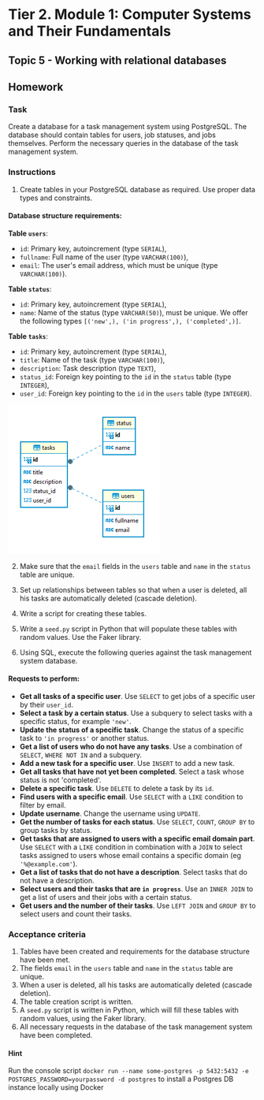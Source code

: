 # Tier 2. Module 1: Computer Systems and Their Fundamentals

## Topic 5 - Working with relational databases
## Homework

### Task

Create a database for a task management system using PostgreSQL. The database should contain tables for users, job statuses, and jobs themselves. Perform the necessary queries in the database of the task management system.

### Instructions

1. Create tables in your PostgreSQL database as required. Use proper data types and constraints.

#### Database structure requirements:

**Table `users`**:

* `id`: Primary key, autoincrement (type `SERIAL`),
* `fullname`: Full name of the user (type `VARCHAR(100)`),
* `email`: The user's email address, which must be unique (type `VARCHAR(100)`).

**Table `status`**:

* `id`: Primary key, autoincrement (type `SERIAL`),
* `name`: Name of the status (type `VARCHAR(50)`), must be unique. We offer the following types `[('new',), ('in progress',), ('completed',)]`.

**Table `tasks`**:

* `id`: Primary key, autoincrement (type `SERIAL`),
* `title`: Name of the task (type `VARCHAR(100)`),
* `description`: Task description (type `TEXT`),
* `status_id`: Foreign key pointing to the `id` in the `status` table (type `INTEGER`),
* `user_id`: Foreign key pointing to the `id` in the `users` table (type `INTEGER`).

![DB structure](images/db.png)

2. Make sure that the `email` fields in the `users` table and `name` in the `status` table are unique.

3. Set up relationships between tables so that when a user is deleted, all his tasks are automatically deleted (cascade deletion).

4. Write a script for creating these tables.

5. Write a `seed.py` script in Python that will populate these tables with random values. Use the Faker library.

6. Using SQL, execute the following queries against the task management system database.

#### Requests to perform:

* __Get all tasks of a specific user__. Use `SELECT` to get jobs of a specific user by their `user_id`.
* __Select a task by a certain status__. Use a subquery to select tasks with a specific status, for example `'new'`.
* __Update the status of a specific task__. Change the status of a specific task to `'in progress'` or another status.
* __Get a list of users who do not have any tasks__. Use a combination of `SELECT`, `WHERE NOT IN` and a subquery.
* __Add a new task for a specific user__. Use `INSERT` to add a new task.
* __Get all tasks that have not yet been completed__. Select a task whose status is not 'completed'.
* __Delete a specific task__. Use `DELETE` to delete a task by its `id`.
* __Find users with a specific email__. Use `SELECT` with a `LIKE` condition to filter by email.
* __Update username__. Change the username using `UPDATE`.
* __Get the number of tasks for each status__. Use `SELECT`, `COUNT`, `GROUP BY` to group tasks by status.
* __Get tasks that are assigned to users with a specific email domain part__. Use `SELECT` with a `LIKE` condition in combination with a `JOIN` to select tasks assigned to users whose email contains a specific domain (eg `'%@example.com'`).
* __Get a list of tasks that do not have a description__. Select tasks that do not have a description.
* __Select users and their tasks that are `in progress`__. Use an `INNER JOIN` to get a list of users and their jobs with a certain status.
* __Get users and the number of their tasks__. Use `LEFT JOIN` and `GROUP BY` to select users and count their tasks.

### Acceptance criteria

1. Tables have been created and requirements for the database structure have been met.
2. The fields `email` in the `users` table and `name` in the `status` table are unique.
3. When a user is deleted, all his tasks are automatically deleted (cascade deletion).
4. The table creation script is written.
5. A `seed.py` script is written in Python, which will fill these tables with random values, using the Faker library.
6. All necessary requests in the database of the task management system have been completed.

#### Hint

Run the console script
`docker run --name some-postgres -p 5432:5432 -e POSTGRES_PASSWORD=yourpassword -d postgres`
to install a Postgres DB instance locally using Docker
